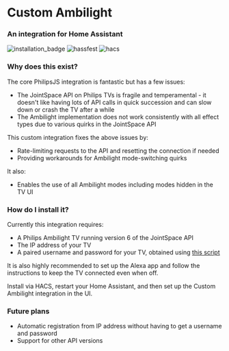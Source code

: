 # Custom Ambilight
### An integration for Home Assistant

![installation_badge](https://img.shields.io/badge/dynamic/json?color=41BDF5&logo=home-assistant&label=integration%20usage&suffix=%20installs&cacheSeconds=15600&url=https://analytics.home-assistant.io/custom_integrations.json&query=$.custom_ambilight) ![hassfest](https://github.com/aegjoyce/custom-ambilight/workflows/hassfest/badge.svg) ![hacs](https://github.com/aegjoyce/custom-ambilight/workflows/hacs/badge.svg)

### Why does this exist?
The core PhilipsJS integration is fantastic but has a few issues:
 - The JointSpace API on Philips TVs is fragile and temperamental - it doesn't like having lots of API calls in quick succession and can slow down or crash the TV after a while
 - The Ambilight implementation does not work consistently with all effect types due to various quirks in the JointSpace API

This custom integration fixes the above issues by:
 - Rate-limiting requests to the API and resetting the connection if needed
 - Providing workarounds for Ambilight mode-switching quirks

It also:
 - Enables the use of all Ambilight modes including modes hidden in the TV UI

### How do I install it?
Currently this integration requires:
 - A Philips Ambilight TV running version 6 of the JointSpace API
 - The IP address of your TV
 - A paired username and password for your TV, obtained using [this script](https://github.com/suborb/philips_android_tv/tree/master)

It is also highly recommended to set up the Alexa app and follow the instructions to keep the TV connected even when off.

Install via HACS, restart your Home Assistant, and then set up the Custom Ambilight integration in the UI.

### Future plans
 - Automatic registration from IP address without having to get a username and password
 - Support for other API versions
